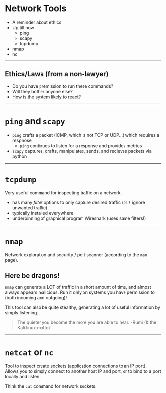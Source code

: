 # Network Tools 

* A reminder about ethics
* Up till now
  * ping
  * scapy
  * tcpdump
* nmap
* nc

---

## Ethics/Laws (from a non-lawyer)

* Do you have premission to run these commands?
* Will they bother anyone else?
* How is the system likely to react?

---

# `ping` and `scapy`

* `ping` crafts a packet (ICMP, which is not TCP or UDP...) which requires a respnose
  * `ping` continues to listen for a response and provides metrics
* `scapy` captures, crafts, manipulates, sends, and recieves packets via python

---

# `tcpdump`

Very useful command for inspecting traffic on a network.

* has many *filter* options to only capture desired traffic (or `!` ignore unwanted traffic)
* typically installed everywhere
* underpinning of graphical program Wireshark (uses same filters!)

---

# `nmap`

Network exploration and security / port scanner (according to the `man` page).

## Here be dragons!

`nmap` can generate a LOT of traffic in a short amount of time, and almost always 
appears malicious.  Run it only on systems you have permission to (both incoming and outgoing)!

This tool can also be quite stealthy, generating a lot of useful information by simply listening.

> The quieter you become the more you are able to hear. -Rumi (& the Kali linux motto)

---

# `netcat` or `nc`

Tool to inspect create sockets (application connections to an IP port).  Allows you to 
simply connect to another host IP and port, or to bind to a port locally and listen.

Think the `cat` command for network sockets.

